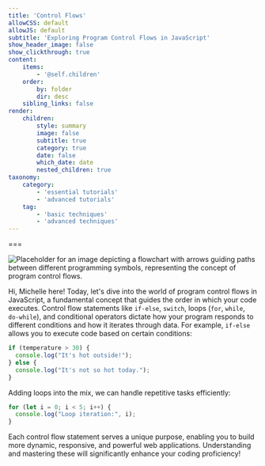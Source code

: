 ```yaml
---
title: 'Control Flows'
allowCSS: default
allowJS: default
subtitle: 'Exploring Program Control Flows in JavaScript'
show_header_image: false
show_clickthrough: true
content:
    items:
        - '@self.children'
    order:
        by: folder
        dir: desc
    sibling_links: false
render:
    children:
        style: summary
        image: false
        subtitle: true
        category: true
        date: false
        which_date: date
        nested_children: true
taxonomy:
    category:
        - 'essential tutorials'
        - 'advanced tutorials'
    tag:
        - 'basic techniques'
        - 'advanced techniques'
---
```


===

![Placeholder for an image depicting a flowchart with arrows guiding paths between different programming symbols, representing the concept of program control flows.](placeholder-image)

Hi, Michelle here! Today, let's dive into the world of program control flows in JavaScript, a fundamental concept that guides the order in which your code executes. Control flow statements like `if-else`, `switch`, loops (`for`, `while`, `do-while`), and conditional operators dictate how your program responds to different conditions and how it iterates through data. For example, `if-else` allows you to execute code based on certain conditions:

```javascript
if (temperature > 30) {
  console.log("It's hot outside!");
} else {
  console.log("It's not so hot today.");
}
```

Adding loops into the mix, we can handle repetitive tasks efficiently:

```javascript
for (let i = 0; i < 5; i++) {
  console.log("Loop iteration:", i);
}
```

Each control flow statement serves a unique purpose, enabling you to build more dynamic, responsive, and powerful web applications. Understanding and mastering these will significantly enhance your coding proficiency!